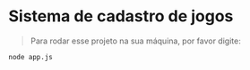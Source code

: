 <h1>Sistema de cadastro de jogos</h1>

> Para rodar esse projeto na sua máquina, por favor digite:

```
node app.js
```

